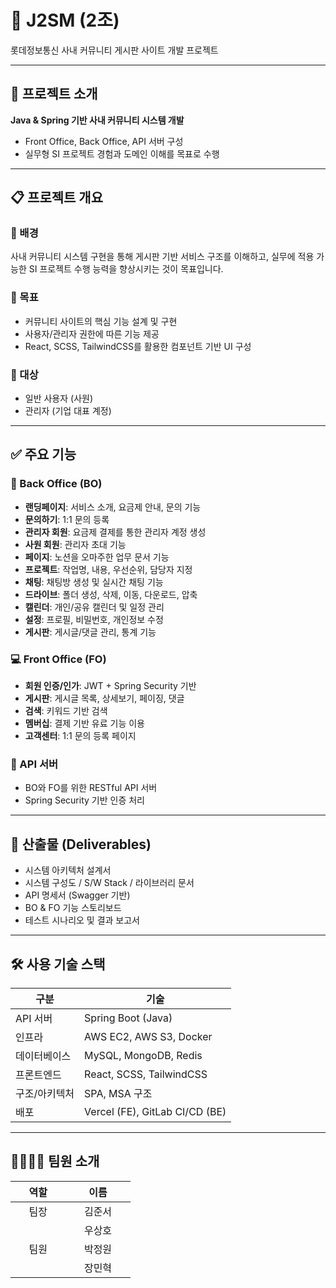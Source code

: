 # 🏢 J2SM (2조)

롯데정보통신 사내 커뮤니티 게시판 사이트 개발 프로젝트

---

## 📌 프로젝트 소개

**Java & Spring 기반 사내 커뮤니티 시스템 개발**  
- Front Office, Back Office, API 서버 구성  
- 실무형 SI 프로젝트 경험과 도메인 이해를 목표로 수행

---

## 📋 프로젝트 개요

### 📎 배경
사내 커뮤니티 시스템 구현을 통해 게시판 기반 서비스 구조를 이해하고, 실무에 적용 가능한 SI 프로젝트 수행 능력을 향상시키는 것이 목표입니다.

### 🎯 목표
- 커뮤니티 사이트의 핵심 기능 설계 및 구현
- 사용자/관리자 권한에 따른 기능 제공
- React, SCSS, TailwindCSS를 활용한 컴포넌트 기반 UI 구성

### 👥 대상
- 일반 사용자 (사원)
- 관리자 (기업 대표 계정)

---

## ✅ 주요 기능

### 🔧 Back Office (BO)

- **랜딩페이지**: 서비스 소개, 요금제 안내, 문의 기능
- **문의하기**: 1:1 문의 등록
- **관리자 회원**: 요금제 결제를 통한 관리자 계정 생성
- **사원 회원**: 관리자 초대 기능
- **페이지**: 노션을 오마주한 업무 문서 기능
- **프로젝트**: 작업명, 내용, 우선순위, 담당자 지정
- **채팅**: 채팅방 생성 및 실시간 채팅 기능
- **드라이브**: 폴더 생성, 삭제, 이동, 다운로드, 압축
- **캘린더**: 개인/공유 캘린더 및 일정 관리
- **설정**: 프로필, 비밀번호, 개인정보 수정
- **게시판**: 게시글/댓글 관리, 통계 기능

### 💻 Front Office (FO)

- **회원 인증/인가**: JWT + Spring Security 기반
- **게시판**: 게시글 목록, 상세보기, 페이징, 댓글
- **검색**: 키워드 기반 검색
- **멤버십**: 결제 기반 유료 기능 이용
- **고객센터**: 1:1 문의 등록 페이지

### 🔗 API 서버

- BO와 FO를 위한 RESTful API 서버
- Spring Security 기반 인증 처리

---

## 🧾 산출물 (Deliverables)

- 시스템 아키텍처 설계서
- 시스템 구성도 / S/W Stack / 라이브러리 문서
- API 명세서 (Swagger 기반)
- BO & FO 기능 스토리보드
- 테스트 시나리오 및 결과 보고서

---

## 🛠 사용 기술 스택

| 구분         | 기술                                                    |
|--------------|---------------------------------------------------------|
| API 서버     | Spring Boot (Java)                                      |
| 인프라       | AWS EC2, AWS S3, Docker                                 |
| 데이터베이스 | MySQL, MongoDB, Redis                                   |
| 프론트엔드   | React, SCSS, TailwindCSS                                |
| 구조/아키텍처| SPA, MSA 구조                                           |
| 배포         | Vercel (FE), GitLab CI/CD (BE)

---

## 👨‍👩‍👧‍👦 팀원 소개  
<table style="width: 500px;">
  <thead>
    <tr>
      <th>&nbsp;&nbsp;&nbsp;&nbsp;&nbsp;역할&nbsp;&nbsp;&nbsp;&nbsp;&nbsp;</th>
      <th>&nbsp;&nbsp;&nbsp;&nbsp;&nbsp;이름&nbsp;&nbsp;&nbsp;&nbsp;&nbsp;</th>
    </tr>
  </thead>
  <tbody>
    <tr>
      <td>&nbsp;&nbsp;&nbsp;&nbsp;&nbsp;팀장&nbsp;&nbsp;&nbsp;&nbsp;&nbsp;</td>
      <td>&nbsp;&nbsp;&nbsp;&nbsp;&nbsp;김준서&nbsp;&nbsp;&nbsp;&nbsp;&nbsp;</td>
    </tr>
    <tr>
      <td rowspan='3'>&nbsp;&nbsp;&nbsp;&nbsp;&nbsp;팀원&nbsp;&nbsp;&nbsp;&nbsp;&nbsp;</td>
      <td>&nbsp;&nbsp;&nbsp;&nbsp;&nbsp;우상호&nbsp;&nbsp;&nbsp;&nbsp;&nbsp;</td>
    </tr>
    <tr>
      <td>&nbsp;&nbsp;&nbsp;&nbsp;&nbsp;박정원&nbsp;&nbsp;&nbsp;&nbsp;&nbsp;</td>
    </tr>
    <tr>
      <td>&nbsp;&nbsp;&nbsp;&nbsp;&nbsp;장민혁&nbsp;&nbsp;&nbsp;&nbsp;&nbsp;</td>
    </tr>
  </tbody>
</table>
